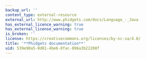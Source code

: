```yaml
---
backup_url: ''
content_type: external-resource
external_url: http://www.phidgets.com/docs/Language_-_Java
has_external_licence_warning: true
has_external_license_warning: true
is_broken: ''
license: https://creativecommons.org/licenses/by-nc-sa/4.0/
title: '**Phidgets documentation**'
uid: 539e90a5-0d81-4be6-8fac-896a3b22208f
---
```

